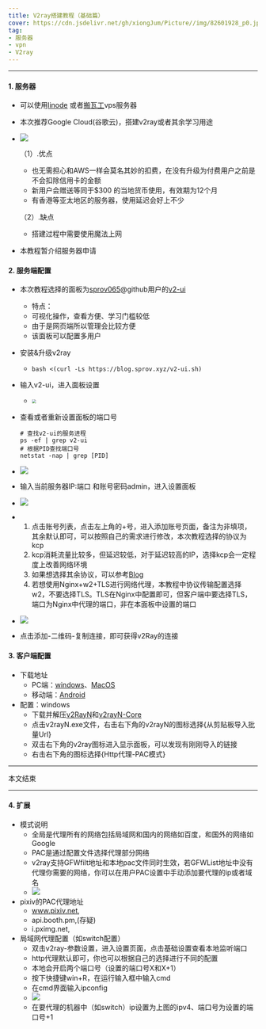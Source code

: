 ```yaml
---
title: V2ray搭建教程（基础篇）
cover: https://cdn.jsdelivr.net/gh/xiongJum/Picture//img/82601928_p0.jpg
tag: 
- 服务器
- vpn
- V2ray
---
```


----

#### 1. 服务器

+   可以使用[linode](https://www.linode.com/) 或者[搬瓦工](https://bandwagonhost.cn/)vps服务器

+   本次推荐Google Cloud(谷歌云)，搭建v2ray或者其余学习用途

+   ![](https://cdn.jsdelivr.net/gh/xiongJum/Picture/img/scr_GoogleCloud.png)

    （1）.优点

    +   也无需担心和AWS一样会莫名其妙的扣费，在没有升级为付费用户之前是不会扣除信用卡的金额
    +   新用户会赠送等同于$300 的当地货币使用，有效期为12个月
    +   有香港等亚太地区的服务器，使用延迟会好上不少

    （2）.缺点

    +   搭建过程中需要使用魔法上网

+   本教程暂介绍服务器申请

#### 2. 服务端配置

+   本次教程选择的面板为[sprov065](https://github.com/sprov065)@github用户的[v2-ui](https://github.com/sprov065/v2-ui) 

    +   特点：
    +   可视化操作，查看方便、学习门槛较低
    +   由于是网页端所以管理会比较方便
    +   该面板可以配置多用户

+   安装&升级v2ray

    +   ~~~shell
        bash <(curl -Ls https://blog.sprov.xyz/v2-ui.sh)
        ~~~

+   输入v2-ui，进入面板设置

    +   <img src="https://cdn.jsdelivr.net/gh/xiongJum/Picture/scr/03.png" style="zoom:50%;" />

+   查看或者重新设置面板的端口号

    ~~~shell
    # 查找v2-ui的服务进程
    ps -ef | grep v2-ui
    # 根据PID查找端口号
    netstat -nap | grep [PID]
    ~~~

+   ![](https://cdn.jsdelivr.net/gh/xiongJum/Picture/Scr/03.png)

+   输入当前服务器IP:端口 和账号密码admin，进入设置面板
+   ![](https://cdn.jsdelivr.net/gh/xiongJum/Picture/Scr/04.png)
+   1.  点击账号列表，点击左上角的+号，进入添加账号页面，备注为非填项，其余默认即可，可以按照自己的需求进行修改，本次教程选择的协议为kcp
    2.  kcp消耗流量比较多，但延迟较低，对于延迟较高的IP，选择kcp会一定程度上改善网络环境
    3.  如果想选择其余协议，可以参考[Blog](https://toutyrater.github.io/advanced/wss_and_web.html)
    4.  若想使用Nginx+w2+TLS进行网络代理，本教程中协议传输配置选择w2，不要选择TLS。TLS在Nginx中配置即可，但客户端中要选择TLS，端口为Nginx中代理的端口，非在本面板中设置的端口

+   ![](https://cdn.jsdelivr.net/gh/xiongJum/Picture/Scr/05.png)

+   点击添加-二维码-复制连接，即可获得v2Ray的连接

#### 3. 客户端配置

+   下载地址
    +   PC端：[windows](https://github.com/2dust/v2rayN/releases)、[MacOS](https://github.com/Cenmrev/V2RayX/releases)
    +   移动端：[Android](https://github.com/2dust/v2rayNG/releases)
+   配置：windows
    +   下载并解压[v2RayN](https://github.com/2dust/v2rayN/releases/download/3.19/v2rayN.zip)和[v2rayN-Core](https://github.com/2dust/v2rayN/releases/download/3.19/v2rayN-Core.zip)
    +   点击v2rayN.exe文件，右击右下角的v2rayN的图标选择{从剪贴板导入批量Url}
    +   双击右下角的v2ray图标进入显示面板，可以发现有刚刚导入的链接
    +   右击右下角的图标选择{Http代理-PAC模式}

----

本文结束

---

#### 4. 扩展

+   模式说明
    +   全局是代理所有的网络包括局域网和国内的网络如百度，和国外的网络如Google
    +   PAC是通过配置文件选择代理部分网络
    +   v2ray支持GFWfilt地址和本地pac文件同时生效，若GFWList地址中没有代理你需要的网络，你可以在用户PAC设置中手动添加要代理的ip或者域名
    +   ![](https://cdn.jsdelivr.net/gh/xiongJum/Picture//Scr/08.png)
+   pixiv的PAC代理地址
    +   www.pixiv.net,
    +   api.booth.pm,(存疑)
    +   i.pximg.net,
+   局域网代理配置（如switch配置）
    +   双击v2ray-参数设置，进入设置页面，点击基础设置查看本地监听端口
    +   http代理默认即可，你也可以根据自己的选择进行不同的配置
    +   本地会开启两个端口号（设置的端口号X和X+1）
    +   按下快捷键win+R，在运行输入框中输入cmd
    +   在cmd界面输入ipconfig
    +   ![](https://cdn.jsdelivr.net/gh/xiongJum/Picture//Scr/09.png)
    +   在要代理的机器中（如switch）ip设置为上图的ipv4、端口号为设置的端口号+1